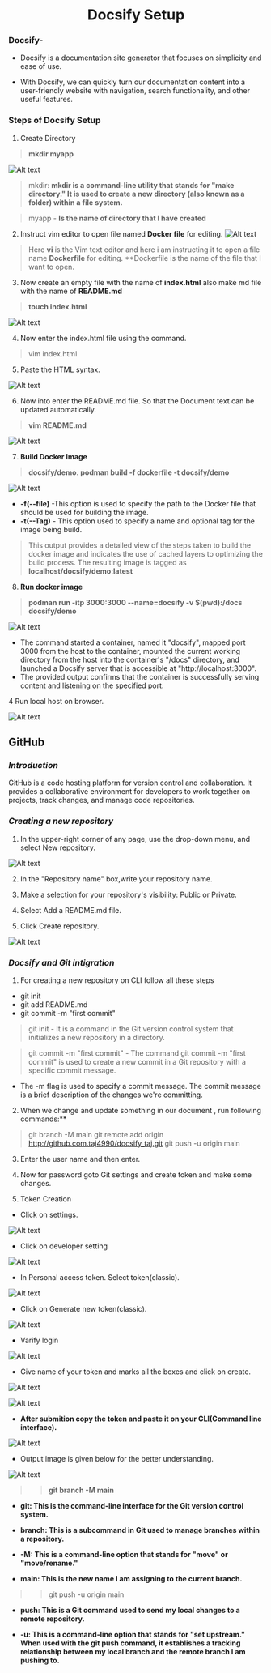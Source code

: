  <h1 align="center"> Docsify Setup</h1>

 ### Docsify- 
 * Docsify is a documentation site generator that focuses on simplicity and ease of use.

 * With Docsify, we can quickly turn our documentation content into a user-friendly website with navigation, search functionality, and other useful features.


 ### Steps of Docsify Setup

1. Create Directory 

>  **mkdir myapp**


![Alt text](doc2.png)

> mkdir: **mkdir is a command-line utility that stands for "make directory." It is used to create a new directory (also known as a folder) within a file system.**

> myapp - **Is the name of directory that I have created**

2. Instruct vim editor to open file named **Docker file** for editing.
![Alt text](docs4.png)

> Here **vi** is the Vim text editor and here i am instructing it to open a file name **Dockerfile** for editing. 
**Dockerfile is the name of the file that I want to open.


3. Now create an empty file with the name of **index.html** also make md file with the name of **README.md**
 > **touch index.html**

![Alt text](docs3.png)

4. Now enter the index.html file using the command.
>vim index.html

5. Paste the HTML syntax.

![Alt text](index.png)

6. Now into  enter the README.md file. So that the Document text can be updated automatically.

> **vim README.md**

![Alt text](readme.png)

7. **Build Docker Image**

 >**docsify/demo**.
 **podman build -f dockerfile -t docsify/demo**

![Alt text](docs5.png)

* **-f(--file)** -This option is used to specify the path to the Docker file that should be used for building the image.
* **-t(--Tag)** - This option used to specify a name and optional tag for the image being build. 

>This output provides a detailed view of the steps taken to build the docker image and indicates the use of cached layers to optimizing the build process. The resulting image is tagged as **localhost/docsify/demo:latest**

8. **Run docker image** 

>**podman run -itp 3000:3000 --name=docsify -v $(pwd):/docs docsify/demo**

![Alt text](docs7.png)

* The command started a container, named it "docsify", mapped port 3000 from the host to the container, mounted the current working directory from the host into the container's "/docs" directory, and launched a Docsify server that is accessible at "http://localhost:3000". 
* The provided output confirms that the container is successfully serving content and listening on the specified port.


4 Run local host on browser.

![Alt text](browser.png)

## GitHub
### ***Introduction***
GitHub is a code hosting platform for version control and collaboration. It provides a collaborative environment for developers to work together on projects, track changes, and manage code repositories.

### ***Creating a new repository***

1. In the upper-right corner of any page, use the drop-down menu, and select New repository.

![Alt text](taj4.png)

2. In the "Repository name" box,write your repository name.

3. Make a selection for your repository's visibility: Public or Private.

4. Select Add a README.md  file.

5. Click Create repository.

![Alt text](Git2.png)

### ***Docsify and Git intigration*** 

1. For creating a new repository on CLI follow all these steps 
* git init
* git add README.md 
* git commit -m "first commit" 

>git init - It is a command in the Git version control system that initializes a new repository in a directory.

>git commit -m "first commit"  - The command git commit -m "first commit" is used to create a new commit in a Git repository with a specific commit message.

* The -m flag is used to specify a commit message. The commit message is a brief description of the changes we're committing.

2. When we change  and update something in our document , run following commands:**
>git branch -M main
> git remote add origin http://github.com.taj4990/docsify_taj.git
> git push -u origin main

3. Enter the user name and then enter.
4. Now for password goto Git settings and create token and make some changes.

5. Token Creation

* Click on settings.

![Alt text](taj.png)

* Click on developer setting

![Alt text](taj1.png)

* In Personal access token.
  Select token(classic).

![Alt text](taj3.1.png)

* Click on Generate new token(classic).

![Alt text](taj5.png)

* Varify login

![Alt text](GitN6.png)

* Give name of your token and marks all the boxes and click on create.

![Alt text](taj7.png)


![Alt text](GitN8.png)

* **After submition copy the token and paste it on your CLI(Command line interface).**

![Alt text](taj9.1.png)

* Output image is given below for the better understanding.

![Alt text](Git7.png)

>>**git branch -M main**

* **git: This is the command-line interface for the Git version control system.**

* **branch: This is a subcommand in Git used to manage branches within a repository.**

* **-M: This is a command-line option that stands for "move" or "move/rename."** 

* **main: This is the new name I am  assigning to the current branch.**

>>git push -u origin main

* **push: This is a Git command used to send my local changes to a remote repository.**

* **-u: This is a command-line option that stands for "set upstream." When used with the git push command, it establishes a tracking relationship between my local branch and the remote branch I am  pushing to.**